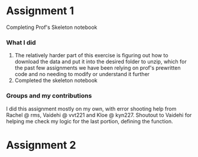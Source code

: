 # Assignment 1
Completing Prof's Skeleton notebook

### What I did
1) The relatively harder part of this exercise is figuring out how to download the data and put it into the desired folder to unzip, which for the past few assignments we have been relying on prof's prewritten code and no needing to modify or understand it further 
2) Completed the skeleton notebook 

### Groups and my contributions
I did this assignment mostly on my own, with error shooting help from Rachel @ rms, Vaidehi @ vvt221 and Kloe @ kyn227. Shoutout to Vaidehi for helping me check my logic for the last portion, defining the function.


# Assignment 2
